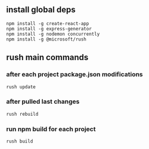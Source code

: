 ## install global deps

```
npm install -g create-react-app
npm install -g express-generator
npm install -g nodemon concurrently
npm install -g @microsoft/rush
```

## rush main commands

### after each project package.json modifications

```
rush update
```

### after pulled last changes

```
rush rebuild
```

### run npm build for each project
```
rush build
```
